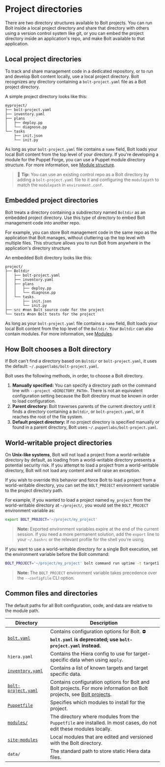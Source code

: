 # Project directories

There are two directory structures available to Bolt projects. You can run Bolt inside a
local project directory and share that directory with others using a version control
system like git, or you can embed the project directory inside an application's
repo, and make Bolt available to that application.

## Local project directories

To track and share management code in a dedicated repository, or to run and
develop Bolt content locally, use a local project directory. Bolt recognizes
any directory containing a `bolt-project.yaml` file as a Bolt project directory.

A simple project directory looks like this:

```console
myproject/
├── bolt-project.yaml
├── inventory.yaml
├── plans
│   ├── deploy.pp
│   └── diagnose.pp
└── tasks
    ├── init.json
    └── init.py
```

As long as your `bolt-project.yaml` file contains a `name` field, Bolt loads
your local Bolt content from the top level of your directory. If you're
developing a module for the Puppet Forge, you can use a Puppet module
directory structure. For more information, see [Module
structure](module_structure.md). 


> 🔩 **Tip:** You can use an existing control repo as a Bolt directory by adding
  a `bolt-project.yaml` file to it and configuring the `modulepath` to match the
  `modulepath` in `environment.conf`.

## Embedded project directories

Bolt treats a directory containing a subdirectory named `Boltdir` as an embedded
project directory. Use this type of directory to embed Bolt management code into
another repo.

For example, you can store Bolt management code in the same repo as the
application that Bolt manages, without cluttering up the top level with multiple
files. This structure allows you to run Bolt from anywhere in the application's
directory structure.

An embedded Bolt directory looks like this:

```console
project/
├── Boltdir
│   ├── bolt-project.yaml
│   ├── inventory.yaml
│   ├── plans
│   │   ├── deploy.pp
│   │   └── diagnose.pp
│   └── tasks
│       ├── init.json
│       └── init.py
├── src #non Bolt source code for the project
└── tests #non Bolt tests for the project
```

As long as your `bolt-project.yaml` file contains a `name` field, Bolt loads
your local Bolt content from the top level of the `Boltdir`. Your `Boltdir` can
also contain modules. For more information, see [Modules](modules.md).

## How Bolt chooses a Bolt directory

If Bolt can't find a directory based on `Boltdir` or `bolt-project.yaml`, it
uses the default: `~/.puppetlabs/bolt-project.yaml`.

Bolt uses the following methods, in order, to choose a Bolt directory.

1. **Manually specified:** You can specify a directory path on the command line
   with `--project <DIRECTORY_PATH>`. There is not an equivalent configuration
   setting because the Bolt directory must be known in order to load
   configuration.
2. **Parent directory:** Bolt traverses parents of the current directory until
   it finds a directory containing a `Boltdir`, or
   `bolt-project.yaml`, or it reaches the root of the file system.
3. **Default project directory:** If no project directory is specified manually or found in
   a parent directory, Bolt uses `~/.puppetlabs/bolt-project.yaml`.

## World-writable project directories

On **Unix-like systems**, Bolt will not load a project from a world-writable
directory by default, as loading from a world-writable directory presents a
potential security risk. If you attempt to load a project from a
world-writable directory, Bolt will not load any content and will raise an
exception.

If you wish to override this behavior and force Bolt to load a project from a
world-writable directory, you can set the `BOLT_PROJECT` environment variable
to the project directory path.

For example, if you wanted to load a project named `my_project` from the
world-writable directory at `~/project/`, you would set the `BOLT_PROJECT`
environment variable as:

```bash
export BOLT_PROJECT='~/project/my_project'
```

> **Note:** Exported environment variables expire at the end of the current
> session. If you need a more permanent solution, add the `export` line to your
> `~/.bashrc` or the relevant profile for the shell you're using.

If you want to use a world-writable directory for a single Bolt execution, set the
environment variable before the Bolt command:

```bash
BOLT_PROJECT='~/project/my_project' bolt command run uptime -t target1
```

> **Note:** The `BOLT_PROJECT` environment variable takes precedence over the
> `--configfile` CLI option. 

## Common files and directories

The default paths for all Bolt configuration, code, and data are relative to the
module path.

|Directory|Description|
|---------|-----------|
|[`bolt.yaml`](bolt_configuration_reference.md)|Contains configuration options for Bolt. ⛔ **`bolt.yaml` is deprecated; use `bolt-project.yaml` instead.** |
|`hiera.yaml`|Contains the Hiera config to use for target-specific data when using `apply`.|
|[`inventory.yaml`](inventory_file_v2.md)|Contains a list of known targets and target specific data.|
|[`bolt-project.yaml`](bolt_configuration_reference.md#project_configuration_options)|Contains configuration options for Bolt and Bolt projects. For more information on Bolt projects, see [Bolt projects](./experimental_features.md#bolt-projects).|
|[`Puppetfile`](bolt_installing_modules.md#)|Specifies which modules to install for the project.|
|[`modules/`](bolt_installing_modules.md#)|The directory where modules from the `Puppetfile` are installed. In most cases, do not edit these modules locally.|
|[`site-modules`](bolt_installing_modules.md)|Local modules that are edited and versioned with the Bolt directory.|
|`data/`|The standard path to store static Hiera data files.|
